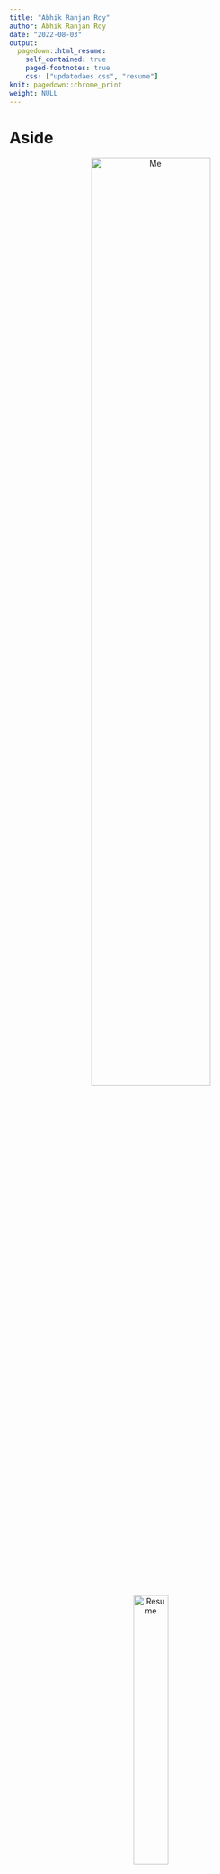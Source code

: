 ```yaml
---
title: "Abhik Ranjan Roy"
author: Abhik Ranjan Roy
date: "2022-08-03"
output:
  pagedown::html_resume:
    self_contained: true
    paged-footnotes: true
    css: ["updatedaes.css", "resume"]
knit: pagedown::chrome_print
weight: NULL 
---
```


<script src="//yihui.org/js/math-code.js" defer></script>
<script defer
  src="//mathjax.rstudio.com/latest/MathJax.js?config=TeX-MML-AM_CHTML">
</script>
<style type="text/css">
.pagedjs_page:not(:first-of-type) {
  --sidebar-width: 0rem;
  --sidebar-background-color: #ffffff;
  --main-width: calc(var(--content-width) - var(--sidebar-width));
  --decorator-horizontal-margin: 0.2in;
}
</style>

# Aside

<center>
<img src='img/me_rb.png' alt='Me' width='65%'>
<br>
<br>
<a href='https://iam.asocialdatascientist.com/' target='_blank'><img src='img/www-cursor-icon.png' alt='Resume' width='35%'></a>
</center>

## Contact Information

-   <svg aria-hidden="true" role="img" viewBox="0 0 512 512" style="height:1em;width:1em;vertical-align:-0.125em;margin-left:auto;margin-right:auto;font-size:inherit;fill:#161618;overflow:visible;position:relative;"><path d="M207.8 20.73c-93.45 18.32-168.7 93.66-187 187.1c-27.64 140.9 68.65 266.2 199.1 285.1c19.01 2.888 36.17-12.26 36.17-31.49l.0001-.6631c0-15.74-11.44-28.88-26.84-31.24c-84.35-12.98-149.2-86.13-149.2-174.2c0-102.9 88.61-185.5 193.4-175.4c91.54 8.869 158.6 91.25 158.6 183.2l0 16.16c0 22.09-17.94 40.05-40 40.05s-40.01-17.96-40.01-40.05v-120.1c0-8.847-7.161-16.02-16.01-16.02l-31.98 .0036c-7.299 0-13.2 4.992-15.12 11.68c-24.85-12.15-54.24-16.38-86.06-5.106c-38.75 13.73-68.12 48.91-73.72 89.64c-9.483 69.01 43.81 128 110.9 128c26.44 0 50.43-9.544 69.59-24.88c24 31.3 65.23 48.69 109.4 37.49C465.2 369.3 496 324.1 495.1 277.2V256.3C495.1 107.1 361.2-9.332 207.8 20.73zM239.1 304.3c-26.47 0-48-21.56-48-48.05s21.53-48.05 48-48.05s48 21.56 48 48.05S266.5 304.3 239.1 304.3z"/></svg>    abhikrroy@protonmail.com
-   <svg aria-hidden="true" role="img" viewBox="0 0 496 512" style="height:1em;width:0.97em;vertical-align:-0.125em;margin-left:auto;margin-right:auto;font-size:inherit;fill:#161618;overflow:visible;position:relative;"><path d="M165.9 397.4c0 2-2.3 3.6-5.2 3.6-3.3 .3-5.6-1.3-5.6-3.6 0-2 2.3-3.6 5.2-3.6 3-.3 5.6 1.3 5.6 3.6zm-31.1-4.5c-.7 2 1.3 4.3 4.3 4.9 2.6 1 5.6 0 6.2-2s-1.3-4.3-4.3-5.2c-2.6-.7-5.5 .3-6.2 2.3zm44.2-1.7c-2.9 .7-4.9 2.6-4.6 4.9 .3 2 2.9 3.3 5.9 2.6 2.9-.7 4.9-2.6 4.6-4.6-.3-1.9-3-3.2-5.9-2.9zM244.8 8C106.1 8 0 113.3 0 252c0 110.9 69.8 205.8 169.5 239.2 12.8 2.3 17.3-5.6 17.3-12.1 0-6.2-.3-40.4-.3-61.4 0 0-70 15-84.7-29.8 0 0-11.4-29.1-27.8-36.6 0 0-22.9-15.7 1.6-15.4 0 0 24.9 2 38.6 25.8 21.9 38.6 58.6 27.5 72.9 20.9 2.3-16 8.8-27.1 16-33.7-55.9-6.2-112.3-14.3-112.3-110.5 0-27.5 7.6-41.3 23.6-58.9-2.6-6.5-11.1-33.3 2.6-67.9 20.9-6.5 69 27 69 27 20-5.6 41.5-8.5 62.8-8.5s42.8 2.9 62.8 8.5c0 0 48.1-33.6 69-27 13.7 34.7 5.2 61.4 2.6 67.9 16 17.7 25.8 31.5 25.8 58.9 0 96.5-58.9 104.2-114.8 110.5 9.2 7.9 17 22.9 17 46.4 0 33.7-.3 75.4-.3 83.6 0 6.5 4.6 14.4 17.3 12.1C428.2 457.8 496 362.9 496 252 496 113.3 383.5 8 244.8 8zM97.2 352.9c-1.3 1-1 3.3 .7 5.2 1.6 1.6 3.9 2.3 5.2 1 1.3-1 1-3.3-.7-5.2-1.6-1.6-3.9-2.3-5.2-1zm-10.8-8.1c-.7 1.3 .3 2.9 2.3 3.9 1.6 1 3.6 .7 4.3-.7 .7-1.3-.3-2.9-2.3-3.9-2-.6-3.6-.3-4.3 .7zm32.4 35.6c-1.6 1.3-1 4.3 1.3 6.2 2.3 2.3 5.2 2.6 6.5 1 1.3-1.3 .7-4.3-1.3-6.2-2.2-2.3-5.2-2.6-6.5-1zm-11.4-14.7c-1.6 1-1.6 3.6 0 5.9 1.6 2.3 4.3 3.3 5.6 2.3 1.6-1.3 1.6-3.9 0-6.2-1.4-2.3-4-3.3-5.6-2z"/></svg>    [github.com/drabhikroy](https://github.com/drabhikroy)
-   <svg aria-hidden="true" role="img" viewBox="0 0 512 512" style="height:1em;width:1em;vertical-align:-0.125em;margin-left:auto;margin-right:auto;font-size:inherit;fill:#161618;overflow:visible;position:relative;"><path d="M7.724 65.49C13.36 55.11 21.79 46.47 32 40.56C39.63 36.15 48.25 33.26 57.46 32.33C59.61 32.11 61.79 32 64 32H448C483.3 32 512 60.65 512 96V416C512 451.3 483.3 480 448 480H64C28.65 480 0 451.3 0 416V96C0 93.79 .112 91.61 .3306 89.46C1.204 80.85 3.784 72.75 7.724 65.49V65.49zM48 416C48 424.8 55.16 432 64 432H448C456.8 432 464 424.8 464 416V224H48V416z"/></svg>    [iam.adatasocialscientist.com](https://iam.asocialdatascientist.com/)
-   <svg aria-hidden="true" role="img" viewBox="0 0 384 512" style="height:1em;width:0.75em;vertical-align:-0.125em;margin-left:2.1px;margin-right:auto;font-size:inherit;fill:#161618;overflow:visible;position:relative;"><path d="M320 0H64C37.5 0 16 21.5 16 48v416C16 490.5 37.5 512 64 512h256c26.5 0 48-21.5 48-48v-416C368 21.5 346.5 0 320 0zM240 447.1C240 456.8 232.8 464 224 464H159.1C151.2 464 144 456.8 144 448S151.2 432 160 432h64C232.8 432 240 439.2 240 447.1z"/></svg>     <a href="tel:+1 269-615-8771">+1 304-554-9436</a>
-   <svg aria-hidden="true" role="img" viewBox="0 0 512 512" style="height:1em;width:1em;vertical-align:-0.125em;margin-left:auto;margin-right:auto;font-size:inherit;fill:#161618;overflow:visible;position:relative;"><path d="M294.8 188.2h-45.92V342h47.47c67.62 0 83.12-51.34 83.12-76.91 0-41.64-26.54-76.9-84.67-76.9zM256 8C119 8 8 119 8 256s111 248 248 248 248-111 248-248S393 8 256 8zm-80.79 360.8h-29.84v-207.5h29.84zm-14.92-231.1a19.57 19.57 0 1 1 19.57-19.57 19.64 19.64 0 0 1 -19.57 19.57zM300 369h-81V161.3h80.6c76.73 0 110.4 54.83 110.4 103.8C410 318.4 368.4 369 300 369z"/></svg>    [0000-0002-7085-8964](https://orcid.org/0000-0002-7085-8964)

## Expertise

-   <b>Data visualization</b>

-   <b>Content, cluster, and social network analysis</b>

-   <b>Modeling using statistics and machine learning</b>

-   <b>Text mining</b>

-   <b>Planning and conducting program evaluations</b>

-   <b>Designing and administering small- and large-scale surveys</b>

-   <b>Programming and analysis in</b><i style="color:#3365B3;" class="fab fa-r-project fa-lg"></i> <b>with markup using</b> `\(\LaTeX\)`

-   <b>App development and dynamic reporting using</b>

    <div class="holder">

<div class="left">

<img src='img/shiny-logo.png' alt='Shiny hex' width='85%'>

</div>

<div class="right">

<img src='img/rmarkdown.png' alt='Rmarkdown hex' width='85%'>

</div>

</div>

# Main

## Dr. Abhik Roy

## Education

### Western Michigan University

Ph.D. in Program Evaluation

  Kalamazoo, MI

2016

*Dissertation*. Building an Evaluation Model of Academic Advising’s Impact on Progression, Persistence, and Retention Within University Settings

### Michigan Technological University

M.S. in Mathematics

  Houghton, MI

2007

*Thesis*. Quotient Rings of the Eisenstein Integers

### West Virginia Wesleyan College

B.S. in Mathematics

  Buckhannon, WV

2001

*Terminal Study*. 4-Cell Embedding on a `\(n\)`-genus Torus

## Professional Experience

### Assistant Professor

West Virginia University

  Morgantown, WV

Current - 2016

<div class="concise">

-   Advising masters and doctoral students.
-   Evaluating various projects and grants.
-   Submitting papers for peer review publications.
-   Teaching evaluation and methods based classes with a focus on data science.
-   Writing and enabling data pulls from APIs, creating visualizations, and building Shiny apps all within R.

</div>

### Data Analyst

University of Kansas

  Lawrence, KS

2016 - 2014

<div class="concise">

-   Created scripts to pull data from the organization’s Oracle database.
-   Prepared evaluation reports for various stakeholders.
-   Led and presented findings from small and large scale qualitative, quantitative and mixed-methods studies.

</div>

## Select Publications

### There’s So Much to Do and Not Enough Time to Do It! A Case for Sentiment Analysis to Derive Meaning From Open Text Using Student Reflections of Engineering Activities.

*American Journal of Evaluation, 42* (4), 559–576.

N/A

2021

<b>Roy, A.</b>, & Rambo-Hernandez, K.E. https://doi.org/10.1177/1098214020962576

### To design or to integrate? Instructional design versus technology integration in developing learning interventions.

*Education Tech Research Dev 68*, 2473–2504.

N/A

2020

Kale, U., <b>Roy, A.</b> & Yuan, J. [https://doi.org/10.1007/s11423–020–09771–8](https://doi.org/10.1007/s11423-020-09771-8)

### Using Interactive Theater to Promote Inclusive Behaviors in Teams for First-year Engineering Students: A Sustainable Approach.

*Development of A Holistic Cross-Disciplinary Project Course Experience as a Research Platform for the Professional Formation of Engineers.*

N/A

2020

Dey, K.C., & Rahman, M.T., & Pyrialakou, V.D., & Martinelli, D., & Rambo-Hernandez, K.E., & Fraustino, J.D., & Deskins, J., & Plein, L.C., & <b>Roy, A.R.</b> [https://doi.org/10.18260/1–2––34446](https://doi.org/10.18260/1-2--34446)

### General chemistry student attitudes and success with use of online homework: Traditional-Responsive versus Adaptive-Responsive.

*Journal of Chemical Education, 95* (5), 691-699.

N/A

2018

Richard-Babb, M., Curtis, R., Ratcliff, B., <b>Roy, A.R.</b>, & Mikalik, T. https://doi.org/10.1021/acs.jchemed.7b00829

### To go virtual or not to go virtual, that is the question: A comparative study of face-to-face versus virtual laboratories in a physical science course.

*Journal of College Science Teaching, 48* (2), 59-67.

N/A

2018

Miller, T.A., Carver, J.S., & <b>Roy, A.R.</b> https://www.jstor.org/stable/26616271

### Reasoning-and-proving in algebra: The case of two reform-oriented U.S. textbooks.

*International Journal of Educational Research 64.*, 92-106

N/A

2014

Davis, J.D., Smith, D.O., <b>Roy, A.R.</b>, & Bilgic, Y. K. https://doi.org/10.1016/j.ijer.2013.06.012

### What’s in a Scriven number?

*Journal of MultiDisciplinary Evaluation, 8* (19), 41-45.

N/A

2012

<b>Roy, A.R.</b>, Hobson, K.A., & Coryn, C.L.S. https://journals.sfu.ca/jmde/index.php/jmde_1/article/view/372/358

## Book Chapters

### Social network analysis: Finding meaning in connections.

*Nova Science Publishers, Inc.*

N/A

2014

<b>Roy, A.R.</b> 978-1-53612-734-8

## Invited Contributions

### What is a Scriven number?

*The American Evaluation Association Newsletter*

N/A

2012

<b>Roy, A.R.</b>, Hobson, K.A., & Coryn, C.L.S.

## Active Grants

### WVCTSI: West Virginia Clinical and Translational Science Institute

West Virginia University

  Morgantown, WV

2017

-   Analyzing large data sets using frequentist and Bayesian methods.
-   Conducting local and multi-site mutli-cluster evaluation studies.
-   Developing/validating items and distributing customized Qualtrics surveys built with CSS and Javascript.
-   Pulling, wrangling, and visualizing secondary data in R.
-   Mentoring future graduate social data scientists.
-   *\$20,000,000*
-   *2017-NIH 2U54GM104942-02*

## Inactive Grants

### Appalachian Gerontology Experiences - Advancing Diversity in Aging Research

West Virginia University

  Morgantown, WV

2020

-   Developing and distributing customized Qualtrics surveys built with CSS and Javascript.
-   Performing various evaluative studies addressing program efficacy and engagement.
-   *\$678,000*
-   *2020-1R25AG059558-01A1*

### Research Initiative: A Holistic Cross-Disciplinary Project Experience as a Platform to Advance the Professional Formation of Engineers

West Virginia University

  Morgantown, WV

2020

-   Advising engineering faculty and graduate students on implementation of study methods.
-   Conducting quantitative and qualitative studies on undergraduate student experiences within grant related programs.
-   *\$200,000*
-   *2019-NSF-EEC 1927232*

### Stepping UP with Avenue: Progress Monitoring: A Software Suite Helping Teachers Improve Literacy Progress For Deaf/Hard Of Hearing Students

Pennsylvania State University

  State College, PA

2018 - 2017

-   *\$2,470,440*
-   *2017-ED H327S170012*

### Cultivating Inclusive Identities of Engineers and Computer Scientists: Expanding Efforts to Infuse Inclusive Excellence in Undergraduate Curricula

West Virginia University

  Morgantown, WV

2018 - 2017

-   *\$2,000,000*
-   *2017-NSF 1725880*

### GAUSSI: Generating, Analyzing, and Understanding Sensory and Sequencing Information: A Trans-Disciplinary Graduate Training Program in Biosensing and Computational Biology

Colorado State University

  Fort Collins, CO

2020 - 2017

-   *\$3,013,779*
-   *2017-NSF: NRT-DESE*

## Presentations

### Best of Both Worlds: Affordances of Mixing Machine Learning and Qualitative Content Analysis

*American Educational Research Association Annual Meeting*

  San Diego, CA

2022

Roy, A.R., Ferguson, C.F., Curtis, R., & Babb-Richards, M.

### These Aren’t Random Words Just Strung Together?: Using Machine Learning and Pretty Visualizations to Discover Topics in Articles.

*American Evaluation Association Annual Conference*

*virtual*

2020

<b>Roy, A.R.</b>

### Little Fish in a Big Pond, Only Fish in a Little Pond: How Roles Shape our Identities as Evaluators.

*American Evaluation Association Annual Conference*

  Minneapolis, MN

2019

M, Loomis, D.L., Mikalik, T.L., Curtis, R., <b>Roy, A.R.</b>, & Bernstein, M.

### Evolving Program Logic Models to Meet Shifting Program Needs: The Case of WV Clinical Translational Science Institute.

*American Evaluation Association Annual Conference*

  Minneapolis, MN

2019

Curtis, R., <b>Roy, A.R.</b>, Bernstein, M, Loomis, D.L., & Mikalik, T.L.

### The Value of External Evaluators When Building Clinical Translational Research Infrastructure.

*American Evaluation Association Annual Conference*

  Minneapolis, MN

2019

Curtis, R., <b>Roy, A.R.</b>, Bernstein, M, Loomis, D.L., & Mikalik, T.L.

### Using Associated Networks to Evaluate Content within Courses.

*American Evaluation Association Annual Conference*

  Minneapolis, MN

2019

<b>Roy, A.R.</b>, Kale, U, & Yuan, J.

### Why Is It That Writers Write but Fingers Don’t Fing? Using Machine Learning and Lexemes to Make Sense of Nonsense.

*American Evaluation Association Annual Conference*

  Minneapolis, MN

2019

<b>Roy, A.R.</b>, Curtis, R., Mikalik, T.L., Loomis, D.L., & Bernstein, M.

### Discovering the Underlying Meaning Behind Get Me Off Your F\*\*\*ing Mailing List? and Most Other Narratives.

*American Evaluation Association Annual Conference*

  Minneapolis, MN

2019

<b>Roy, A.R.</b>, Curtis, R., Mikalik, T.L., Loomis, D.L., & Bernstein, M.

### Assessing for Improvement: The Use of Artificial Intelligence to Uncover Potential Differential Impact of Assignments.

*American Evaluation Association Annual Conference*

  Toronto, CN

2019

<b>Roy, A.R.</b> & Rambo-Hernandez, K.

### That’s a Pretty Picture of Dots and Lines but What Does it Mean?: A Q&A Session with the Social Network Analysis TIG Leaders.

*American Evaluation Association Annual Conference*

  Cleveland, OH

2018

<b>Roy, A.R.</b>, Durland, M.M., Woodland, R., & Phillips, G.

### Navigating Buy-in and Shifting Evaluation Needs Over Time in NIH Clinical Translational Research Award.

*American Evaluation Association Annual Conference*

  Cleveland, OH

2018

Curtis, R., & <b>Roy, A.R.</b>, Mikalik, T.L.

### Using a Mixed Methods Evaluation to Discover How an Interactive Theater Based Model Stimulates Inclusive Behaviors in Engineering.

*American Evaluation Association Annual Conference*

  Cleveland, OH

2018

<b>Roy, A.R.</b>, Rambo-Hernandez, K., Hensel, R.A., & Morris, M.L.

### Collaboration Evaluation: Using Social Network Analysis to Reveal an Active Undiscovered Network.

*American Evaluation Association Annual Conference*

  Cleveland, OH

2018

<b>Roy, A.R.</b>, Curtis, R., & Mikalik, T.L.

### Examining the Past and Looking Forward: The Future of Evaluation Theory and Use.

*American Evaluation Association Annual Conference*

  Cleveland, OH

2018

<b>Roy, A.R.</b> & Hobson, K.A.

### Transforming Graduate STEM Education: A Theory-Driven Evaluation of the GAUSSI National Science Foundation Research Training (NRT) Program.

*American Evaluation Association Annual Conference*

  Washington, DC

2017

<b>Roy, A.R.</b>, Hernandez, P.A., Chen, T., & Paguyo, C.

### Program Evaluation for Everyone! - Constructing an Online Foundational Course for Capacity Building using Theorists as a Focus.

*American Evaluation Association Annual Conference*

  Washington, DC

2017

<b>Roy, A.R.</b> & Curtis, R.P.

### Three Stages Down! Exploring the Criteria for the Next Generation of Evaluation Theorists through Social Network Analysis.

*Hawaii-Pacific Evaluation Association Annual Conference*

  Kane’ohe, HI

2017

<b>Roy, A.R.</b> & Hobson, K.A.

### Content in the Background: Using Evaluation Theorists as the Principal Motivator for Foundational Evaluation Courses.

*Hawaii-Pacific Evaluation Association Annual Conference*

  Kane’ohe, HI

2017

<b>Roy, A.R.</b> & Curtis, R.P.

### Survey Says! Students Getting Tired of Surveys.

*National Academic Advising Association Annual Conference*

  Las Vegas, NV

2015

<b>Roy, A.R.</b> & Goetz, H.L.

### Influences of Hierarchical Linear Modeling in Evaluation.

*Aotearoa New Zealand Evaluation Association Annual Conference*

  Auckland, NZ

2013

<b>Roy, A.R.</b> & Goetz, H.L.

### Survey sample methods: Evaluators’ toolbox refreshment.

*American Evaluation Association Annual Conference*

  Minneapolis, MN

2012

<b>Roy, A.R.</b> & Hobson, K.A.

## Teaching Experience in Evaluation and Methodology (2016 - )

### Data Visualization

West Virginia University

  Morgantown, WV

2020 - 2018

2020, 2018

### Educational Psychology

West Virginia University

  Morgantown, WV

2017

2017

### Educational Research

West Virginia University

  Morgantown, WV

2016

### Introduction to Research

West Virginia University

  Morgantown, WV

2022 - 2016

2022, 2018, 2017, 2016

### Measurement/Evaluation in Educational Psychology

West Virginia University

  Morgantown, WV

2020 - 2018

2022, 2020, 2018

### Mixing Research Methodologies

West Virginia University

  Morgantown, WV

2019 - 2017

2022, 2019, 2018, 2017

### Program Evaluation

West Virginia University

  Morgantown, WV

2022 - 2017

2022, 2021, 2020, 2019, 2018, 2017

### Social Network Analysis

West Virginia University

  Morgantown, WV

2021 - 2017

2021, 2017

### Statistical Methods 1

West Virginia University

  Morgantown, WV

2021 - 2017

2021, 2020, 2019, 2018, 2017

### Survey Design

West Virginia University

  Morgantown, WV

2020 - 2022

2022, 2020

## Teaching Experience in Mathematics (2005 - 2015)

### Business Calculus

Central Michigan University

  Mount Pleasant, MI

2008

### College Algebra

Central Michigan University

  Mount Pleasant, MI

2009

### Discrete Mathematics

Pittsburgh State University

  Pittsburgh, KS

2012

### Elementary Statistics

Pittsburgh State University

  Pittsburgh, KS

2014

### Foundations of Statistics

Pittsburgh State University

  Pittsburgh, KS

2010 - 2009

2009, 2010

### Intermediate Algebra

Central Michigan University

  Mount Pleasant, MI

2008 - 2007

2007, 2008

### Integral Calculus

Michigan Technological University

  Houghton, MI

2007

### Linear Algebra

University of Kansas

  Lawrence, KS

2015 - 2014

2014, 2015

### Mathematical Thinking Grades 6-12

Western Michigan University

  Kalamazoo, MI

2013

### Mathematics Curriculum Grades 6-12

Western Michigan University

  Kalamazoo, MI

2014 - 2013

2013, 2014

### Multivariable Calculus

Michigan Technological University

  Houghton, MI

2005

### Single Variable Calculus

Michigan Technological University

  Houghton, MI

2007 - 2006

2006, 2007

## Service

### Associate Editor

[*Journal of MultiDisciplinary Evaluation*](https://journals.sfu.ca/jmde/index.php/jmde_1/about/editorialTeam)

N/A

2022 - 2013

## Memberships

### American Evaluation Association

N/A

N/A

2022 - 2012

## Disclaimer

Made in <i style="color:#3365B3;" class="fab fa-r-project"></i>: <a href="https://github.com/drabhikroy/Courses/blob/iam/content/en/work/cv-pdf.Rmd" target="&#39;_blank">Source code</a>

Last updated on August 03, 2022
